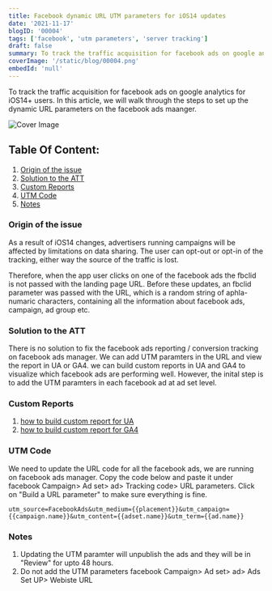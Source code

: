 ```yaml
---
title: Facebook dynamic URL UTM parameters for iOS14 updates
date: '2021-11-17'
blogID: '00004'
tags: ['facebook', 'utm parameters', 'server tracking']
draft: false
summary: To track the traffic acquisition for facebook ads on google analytics for iOS14+ users. To track the performance of the facebook ads in UA or GA4 using custom reports and secondary dimensions.
coverImage: '/static/blog/00004.png'
embedId: 'null'
---
```


To track the traffic acquisition for facebook ads on google analytics for iOS14+ users. In this article, we will walk through the steps to set up the dynamic URL parameters on the facebook ads maanger.

![Cover Image](/static/blog/00004.png)

## Table Of Content:

1. [Origin of the issue](#origin-of-the-issue)
2. [Solution to the ATT](#solution-to-the-att)
3. [Custom Reports](#custom-reports)
4. [UTM Code](#utm-code)
5. [Notes](#notes)

### Origin of the issue

As a result of iOS14 changes, advertisers running campaigns will be affected by limitations on data sharing. The user can opt-out or opt-in of the tracking, either way the source of the traffic is lost.

Therefore, when the app user clicks on one of the facebook ads the fbclid is not passed with the landing page URL. Before these updates, an fbclid parameter was passed with the URL, which is a random string of aphla-numaric characters, containing all the information about facebook ads, campaign, ad group etc.

### Solution to the ATT

There is no solution to fix the facebook ads reporting / conversion tracking on facebook ads manager. We can add UTM paramters in the URL and view the report in UA or GA4. we can build custom reports in UA and GA4 to visualize which facebook ads are performing well. However, the inital step is to add the UTM paramters in each facebook ad at ad set level.

### Custom Reports

1. [how to build custom report for UA](/blog/google-analytics/custom-report-for-facebook-ads-in-ua)
2. [how to build custom report for GA4](/blog/google-analytics/custom-report-for-facebook-ads-in-ga4)

### UTM Code

We need to update the URL code for all the facebook ads, we are running on facebook ads manager. Copy the code below and paste it under facebook Campaign> Ad set> ad> Tracking code> URL parameters. Click on "Build a URL parameter" to make sure everything is fine.

```
utm_source=FacebookAds&utm_medium={{placement}}&utm_campaign={{campaign.name}}&utm_content={{adset.name}}&utm_term={{ad.name}}

```

### Notes

1. Updating the UTM paramter will unpublish the ads and they will be in "Review" for upto 48 hours.
2. Do not add the UTM parameters facebook Campaign> Ad set> ad> Ads Set UP> Webiste URL
